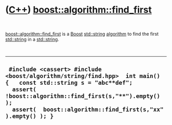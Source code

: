 



 

 

 

 

 

([C++](Cpp.htm)) [boost::algorithm::find\_first](CppFind_first.htm)
===================================================================

 

[boost::algorithm::find\_first](CppFind_first.htm) is a
[Boost](CppBoost.htm) [std::string](CppString.htm)
[algorithm](CppAlgorithm.htm) to find the first
[std::string](CppString.htm) in a [std::string](CppString.htm).

 

  --------------------------------------------------------------------------------------------------------------------------------------------------------------------------------------------------------------------------------------------
  ` #include <cassert> #include <boost/algorithm/string/find.hpp>  int main() {   const std::string s = "abc**def";   assert( !boost::algorithm::find_first(s,"**").empty() );   assert(  boost::algorithm::find_first(s,"xx").empty() ); }`
  --------------------------------------------------------------------------------------------------------------------------------------------------------------------------------------------------------------------------------------------

 

 

 

 

 





 



